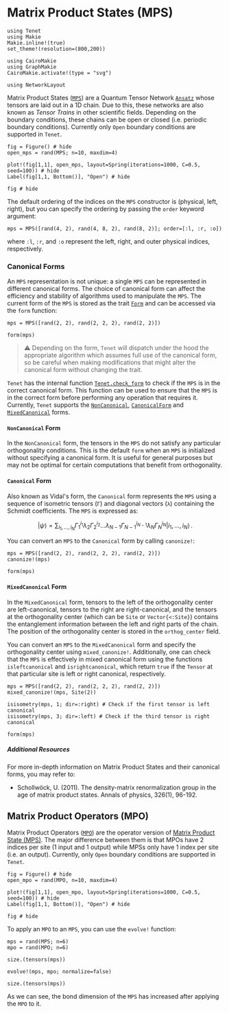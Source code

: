 # Matrix Product States (MPS)

```@setup plot
using Tenet
using Makie
Makie.inline!(true)
set_theme!(resolution=(800,200))

using CairoMakie
using GraphMakie
CairoMakie.activate!(type = "svg")

using NetworkLayout
```

Matrix Product States ([`MPS`](@ref)) are a Quantum Tensor Network [`Ansatz`](@ref) whose tensors are laid out in a 1D chain.
Due to this, these networks are also known as _Tensor Trains_ in other scientific fields.
Depending on the boundary conditions, these chains can be open or closed (i.e. periodic boundary conditions). Currently
only `Open` boundary conditions are supported in `Tenet`.

```@example plot
fig = Figure() # hide
open_mps = rand(MPS; n=10, maxdim=4)

plot!(fig[1,1], open_mps, layout=Spring(iterations=1000, C=0.5, seed=100)) # hide
Label(fig[1,1, Bottom()], "Open") # hide

fig # hide
```

The default ordering of the indices on the `MPS` constructor is (physical, left, right), but you can specify the ordering by passing the `order` keyword argument:

```@repl plot
mps = MPS([rand(4, 2), rand(4, 8, 2), rand(8, 2)]; order=[:l, :r, :o])
```
where `:l`, `:r`, and `:o` represent the left, right, and outer physical indices, respectively.


### Canonical Forms

An `MPS` representation is not unique: a single `MPS` can be represented in different canonical forms. The choice of canonical form can affect the efficiency and stability of algorithms used to manipulate the `MPS`.
The current form of the `MPS` is stored as the trait [`Form`](@ref) and can be accessed via the `form` function:

```@repl plot
mps = MPS([rand(2, 2), rand(2, 2, 2), rand(2, 2)])

form(mps)
```
> :warning: Depending on the form, `Tenet` will dispatch under the hood the appropriate algorithm which assumes full use of the canonical form, so be careful when making modifications that might alter the canonical form without changing the trait.

`Tenet` has the internal function [`Tenet.check_form`](@ref) to check if the `MPS` is in the correct canonical form. This function can be used to ensure that the `MPS` is in the correct form before performing any operation that requires it.
Currently, `Tenet` supports the [`NonCanonical`](@ref), [`CanonicalForm`](@ref) and [`MixedCanonical`](@ref) forms.

#### `NonCanonical` Form
In the `NonCanonical` form, the tensors in the `MPS` do not satisfy any particular orthogonality conditions. This is the default `form` when an `MPS` is initialized without specifying a canonical form. It is useful for general purposes but may not be optimal for certain computations that benefit from orthogonality.

#### `Canonical` Form
Also known as Vidal's form, the `Canonical` form represents the `MPS` using a sequence of isometric tensors (`Γ`) and diagonal vectors (`λ`) containing the Schmidt coefficients. The `MPS` is expressed as:

```math
| \psi \rangle = \sum_{i_1, \dots, i_N} \Gamma_1^{i_1} \lambda_2 \Gamma_2^{i_2} \dots \lambda_{N-1} \Gamma_{N-1}^{i_{N-1}} \lambda_N \Gamma_N^{i_N} | i_1, \dots, i_N \rangle \, .
```

You can convert an `MPS` to the `Canonical` form by calling `canonize!`:

```@repl plot
mps = MPS([rand(2, 2), rand(2, 2, 2), rand(2, 2)])
canonize!(mps)

form(mps)
```

#### `MixedCanonical` Form
In the `MixedCanonical` form, tensors to the left of the orthogonality center are left-canonical, tensors to the right are right-canonical, and the tensors at the orthogonality center (which can be `Site` or `Vector{<:Site}`) contains the entanglement information between the left and right parts of the chain. The position of the orthogonality center is stored in the `orthog_center` field.

You can convert an `MPS` to the `MixedCanonical` form and specify the orthogonality center using `mixed_canonize!`. Additionally, one can check that the `MPS` is effectively in mixed canonical form using the functions `isleftcanonical` and `isrightcanonical`, which return `true` if the `Tensor` at that particular site is left or right canonical, respectively.

```@repl plot
mps = MPS([rand(2, 2), rand(2, 2, 2), rand(2, 2)])
mixed_canonize!(mps, Site(2))

isisometry(mps, 1; dir=:right) # Check if the first tensor is left canonical
isisometry(mps, 3; dir=:left) # Check if the third tensor is right canonical

form(mps)
```

##### Additional Resources
For more in-depth information on Matrix Product States and their canonical forms, you may refer to:
- Schollwöck, U. (2011). The density-matrix renormalization group in the age of matrix product states. Annals of physics, 326(1), 96-192.


## Matrix Product Operators (MPO)

Matrix Product Operators ([`MPO`](@ref)) are the operator version of [Matrix Product State (MPS)](#matrix-product-states-mps).
The major difference between them is that MPOs have 2 indices per site (1 input and 1 output) while MPSs only have 1 index per site (i.e. an output). Currently, only `Open` boundary conditions are supported in `Tenet`.

```@example plot
fig = Figure() # hide
open_mpo = rand(MPO, n=10, maxdim=4)

plot!(fig[1,1], open_mpo, layout=Spring(iterations=1000, C=0.5, seed=100)) # hide
Label(fig[1,1, Bottom()], "Open") # hide

fig # hide
```

To apply an `MPO` to an `MPS`, you can use the `evolve!` function:

```@repl plot
mps = rand(MPS; n=6)
mpo = rand(MPO; n=6)

size.(tensors(mps))

evolve!(mps, mpo; normalize=false)

size.(tensors(mps))
```

As we can see, the bond dimension of the `MPS` has increased after applying the `MPO` to it.